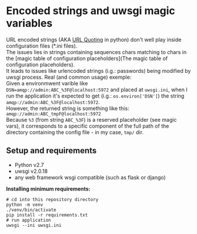 # Encoded strings and uwsgi magic variables

URL encoded strings (AKA [URL Quoting](https://docs.python.org/3/library/urllib.parse.html#url-quoting) in python) don't well play inside configuration files (*.ini files).  
The issues lies in strings containing sequences chars matching to chars in the [magic table of configuration placeholders](The magic table of configuration placeholders).  
It leads to issues like urlencoded strings (i.g.: passwords) being modified by uwsgi process.
Real (and common usage) exemple:  
Given a environmwent varible like `DSN=amqp://admin:ABC_%3F@localhost:5972` and placed at `uwsgi.ini`, when I run the application it's expected to 
get (i.g.: `os.environ['DSN']`) the string `amqp://admin:ABC_%3F@localhost:5972`.   
However, the returned string is something like this: `amqp://admin:ABC_tmpF@localhost:5972`  
Because `%3` (from string `ABC_%3F`) is a reserved placeholder (see magic vars), it  corresponds to a specific component of the full path of the directory containing the config file - in my case, `tmp/` dir.


## Setup and requirements
* Python v2.7
* uwsgi v2.0.18
* any web framework wsgi compatible (such as flask or django)

**Installing minimum requirements:**  
```shell
# cd into this repository directory
python -m venv
./venv/bin/activate
pip install -r requirements.txt
# run application
uwsgi --ini uwsgi.ini
```

